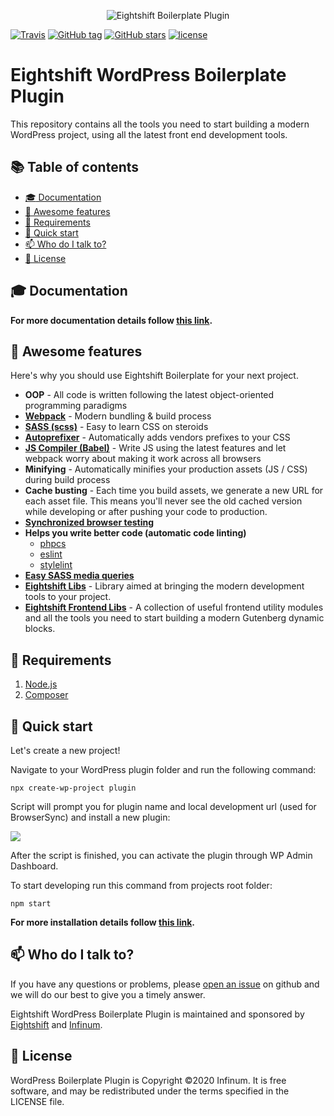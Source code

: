 <p align="center">
  <img alt="Eightshift Boilerplate Plugin" src="https://raw.githubusercontent.com/infinum/eightshift-frontend-libs/develop/package/logo.svg?raw=true&sanitize=true" />
</p>

[![Travis](https://img.shields.io/travis/infinum/eightshift-boilerplate-plugin.svg?style=for-the-badge)](https://travis-ci.org/infinum/eightshift-boilerplate-plugin)
[![GitHub tag](https://img.shields.io/github/tag/infinum/eightshift-boilerplate-plugin.svg?style=for-the-badge)](https://github.com/infinum/eightshift-boilerplate-plugin)
[![GitHub stars](https://img.shields.io/github/stars/infinum/eightshift-boilerplate-plugin.svg?style=for-the-badge&label=Stars)](https://github.com/infinum/eightshift-boilerplate-plugin/)
[![license](https://img.shields.io/github/license/infinum/eightshift-boilerplate-plugin.svg?style=for-the-badge)](https://github.com/infinum/eightshift-boilerplate-plugin)

# Eightshift WordPress Boilerplate Plugin

This repository contains all the tools you need to start building a modern WordPress project, using all the latest front end development tools.

## :books: Table of contents
- [:mortar_board: Documentation](#mortar_board-documentation)
- [:tada: Awesome features](#tada-awesome-features)
- [:school_satchel: Requirements](#school_satchel-requirements)
- [:rocket: Quick start](#rocket-quick-start)
- [:mailbox: Who do I talk to?](#mailbox-who-do-i-talk-to)
- [:scroll: License](#scroll-license)

## :mortar_board: Documentation
**For more documentation details follow [this link](https://infinum.github.io/eightshift-docs).**

## :tada: Awesome features

Here's why you should use Eightshift Boilerplate for your next project.

- **OOP** - All code is written following the latest object-oriented programming paradigms
- **[Webpack](https://webpack.js.org/)** - Modern bundling & build process
- **[SASS (scss)](https://sass-lang.com/)** - Easy to learn CSS on steroids
- **[Autoprefixer](https://autoprefixer.github.io/)** - Automatically adds vendors prefixes to your CSS
- **[JS Compiler (Babel)](https://babeljs.io/)** - Write JS using the latest features and let webpack worry about making it work across all browsers
- **Minifying** - Automatically minifies your production assets (JS / CSS) during build process
- **Cache busting** - Each time you build assets, we generate a new URL for each asset file. This means you'll never see the old cached version while developing or after pushing your code to production.
- **[Synchronized browser testing](https://www.browsersync.io/)**
- **Helps you write better code (automatic code linting)**
  - [phpcs](https://github.com/squizlabs/PHP_CodeSniffer)
  - [eslint](https://eslint.org/)
  - [stylelint](https://stylelint.io/)
- **[Easy SASS media queries](https://github.com/infinum/media-blender)**
- **[Eightshift Libs](https://github.com/infinum/eightshift-libs)** - Library aimed at bringing the modern development tools to your project.
- **[Eightshift Frontend Libs](https://github.com/infinum/eightshift-frontend-libs)** - A collection of useful frontend utility modules and all the tools you need to start building a modern Gutenberg dynamic blocks.

## :school_satchel: Requirements

1. [Node.js](https://nodejs.org/en/)
2. [Composer](https://getcomposer.org/)

## :rocket: Quick start
Let's create a new project!

Navigate to your WordPress plugin folder and run the following command:

```
npx create-wp-project plugin
```

Script will prompt you for plugin name and local development url (used for BrowserSync) and install a new plugin:

![](https://raw.githubusercontent.com/infinum/eightshift-frontend-libs/develop/package/setup.gif)

After the script is finished, you can activate the plugin through WP Admin Dashboard. 

To start developing run this command from projects root folder:
```
npm start
```

**For more installation details follow [this link](https://infinum.github.io/eightshift-docs).**

## :mailbox: Who do I talk to?

If you have any questions or problems, please [open an issue](https://github.com/infinum/eightshift-boilerplate-plugin/issues) on github and we will do our best to give you a timely answer.

Eightshift WordPress Boilerplate Plugin is maintained and sponsored by
[Eightshift](https://eightshift.com) and [Infinum](https://infinum.co).

## :scroll: License

WordPress Boilerplate Plugin is Copyright ©2020 Infinum. It is free software, and may be redistributed under the terms specified in the LICENSE file.
